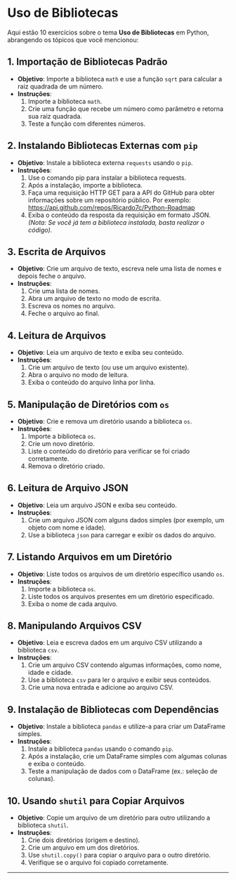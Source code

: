 # Uso de Bibliotecas

Aqui estão 10 exercícios sobre o tema **Uso de Bibliotecas** em Python, abrangendo os tópicos que você mencionou:

## 1. Importação de Bibliotecas Padrão

- **Objetivo**: Importe a biblioteca `math` e use a função `sqrt` para calcular a raiz quadrada de um número.
- **Instruções**:
  1. Importe a biblioteca `math`.
  2. Crie uma função que recebe um número como parâmetro e retorna sua raiz quadrada.
  3. Teste a função com diferentes números.

## 2. Instalando Bibliotecas Externas com `pip`

- **Objetivo**: Instale a biblioteca externa `requests` usando o `pip`.
- **Instruções**:
  1. Use o comando pip para instalar a biblioteca requests.
  2. Após a instalação, importe a biblioteca.
  3. Faça uma requisição HTTP GET para a API do GitHub para obter informações sobre um repositório público. Por exemplo: https://api.github.com/repos/Ricardo7c/Python-Roadmap
  4. Exiba o conteúdo da resposta da requisição em formato JSON.
    *(Nota: Se você já tem a biblioteca instalada, basta realizar o código).*

## 3. Escrita de Arquivos

- **Objetivo**: Crie um arquivo de texto, escreva nele uma lista de nomes e depois feche o arquivo.
- **Instruções**:
  1. Crie uma lista de nomes.
  2. Abra um arquivo de texto no modo de escrita.
  3. Escreva os nomes no arquivo.
  4. Feche o arquivo ao final.

## 4. Leitura de Arquivos

- **Objetivo**: Leia um arquivo de texto e exiba seu conteúdo.
- **Instruções**:
  1. Crie um arquivo de texto (ou use um arquivo existente).
  2. Abra o arquivo no modo de leitura.
  3. Exiba o conteúdo do arquivo linha por linha.

## 5. Manipulação de Diretórios com `os`

- **Objetivo**: Crie e remova um diretório usando a biblioteca `os`.
- **Instruções**:
  1. Importe a biblioteca `os`.
  2. Crie um novo diretório.
  3. Liste o conteúdo do diretório para verificar se foi criado corretamente.
  4. Remova o diretório criado.

## 6. Leitura de Arquivo JSON

- **Objetivo**: Leia um arquivo JSON e exiba seu conteúdo.
- **Instruções**:
  1. Crie um arquivo JSON com alguns dados simples (por exemplo, um objeto com nome e idade).
  2. Use a biblioteca `json` para carregar e exibir os dados do arquivo.

## 7. Listando Arquivos em um Diretório

- **Objetivo**: Liste todos os arquivos de um diretório específico usando `os`.
- **Instruções**:
  1. Importe a biblioteca `os`.
  2. Liste todos os arquivos presentes em um diretório especificado.
  3. Exiba o nome de cada arquivo.

## 8. Manipulando Arquivos CSV

- **Objetivo**: Leia e escreva dados em um arquivo CSV utilizando a biblioteca `csv`.
- **Instruções**:
  1. Crie um arquivo CSV contendo algumas informações, como nome, idade e cidade.
  2. Use a biblioteca `csv` para ler o arquivo e exibir seus conteúdos.
  3. Crie uma nova entrada e adicione ao arquivo CSV.

## 9. Instalação de Bibliotecas com Dependências

- **Objetivo**: Instale a biblioteca `pandas` e utilize-a para criar um DataFrame simples.
- **Instruções**:
  1. Instale a biblioteca `pandas` usando o comando `pip`.
  2. Após a instalação, crie um DataFrame simples com algumas colunas e exiba o conteúdo.
  3. Teste a manipulação de dados com o DataFrame (ex.: seleção de colunas).

## 10. Usando `shutil` para Copiar Arquivos

- **Objetivo**: Copie um arquivo de um diretório para outro utilizando a biblioteca `shutil`.
- **Instruções**:
  1. Crie dois diretórios (origem e destino).
  2. Crie um arquivo em um dos diretórios.
  3. Use `shutil.copy()` para copiar o arquivo para o outro diretório.
  4. Verifique se o arquivo foi copiado corretamente.

---
